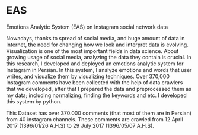 # EAS
Emotions Analytic System (EAS) on Instagram social network data

Nowadays, thanks to spread of social media, and huge amount of data in Internet, the need for changing how we look and interpret data is evolving. Visualization is one of the most important fields in data science. About growing usage of social media, analyzing the data they contain is crucial. In this research, I developed and deployed an emotions analytic system for Instagram in Persian. In this system, I analyze emotions and words that user writes, and visualize them by visualizing techniques. Over 370,000 Instagram comments have been collected with the help of data crawlers that we developed, after that I prepared the data and preprocessed them as my data; including normalizing, finding the keywords and etc. I developed this system by python.

This Dataset has over 370.000 comments (that most of them are in Persian) from 40 instagram channels. These comments are crawled from 12 April 2017 (1396/01/26 A.H.S) to 29 July 2017 (1396/05/07 A.H.S).
